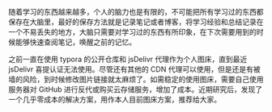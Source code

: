 随着学习的东西越来越多，个人的脑力也是有限的，不可能把所有学习过的东西都保存在大脑里，最好的保存方法就是记录笔记或者博客，将学习经验和总结记录在一个不易丢失的地方，大脑只需要对学习过的东西有所印象，在下次需要用到的时候能够快速查阅笔记，唤醒之前的记忆。



之前一直在使用 typora 的公开仓库和 jsDelivr 代理作为个人图床，直到最近 jsDelivr 喜提认证无法使用。尽管还有其他的 CDN 代理可以使用，但是还是有被墙的风险，到时候修改图片链接就太麻烦了。如需稳定的使用图床，需要自己使用服务器对 GitHub 进行反代或购买云存储服务，增加了成本。近期研究后，发现了一个几乎零成本的解决方案，用作本人目前图床方案，推荐给大家。
